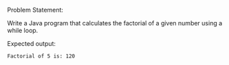 Problem Statement:  

Write a Java program that calculates the factorial of a given number using a while loop.

Expected output:
```text
Factorial of 5 is: 120
```

